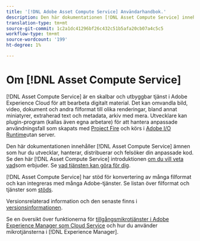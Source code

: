 ```yaml
---
title: '[!DNL Adobe Asset Compute Service] Användarhandbok.'
description: Den här dokumentationen [!DNL Asset Compute Service] innehåller uppgifter om till exempel introduktion, hur du utvecklar, hanterar, distribuerar och felsöker din anpassade kod.
translation-type: tm+mt
source-git-commit: 1c2a1dc41296bf26c432c51b5afa20cb07a4c5c5
workflow-type: tm+mt
source-wordcount: '199'
ht-degree: 1%

---
```



# Om [!DNL Asset Compute Service]

[!DNL Asset Compute Service] är en skalbar och utbyggbar tjänst i Adobe Experience Cloud för att bearbeta digitalt material. Det kan omvandla bild, video, dokument och andra filformat till olika renderingar, bland annat miniatyrer, extraherad text och metadata, arkiv med mera. Utvecklare kan plugin-program (kallas även egna arbetare) för att hantera anpassade användningsfall som skapats med [Project Fire](https://www.adobe.io/apis/experienceplatform/project-firefly/docs.html) och körs i [Adobe I/O Runtime](https://www.adobe.io/apis/experienceplatform/runtime.html)utan server.

Den här dokumentationen innehåller [!DNL Asset Compute Service] ämnen som hur du utvecklar, hanterar, distribuerar och felsöker din anpassade kod. Se den här [!DNL Asset Compute Service] introduktionen [om du vill veta vad](introduction.md)som erbjuder. Se [vad tjänsten kan göra för dig](introduction.md#possible-use-cases-benefits).

[!DNL Asset Compute Service] har stöd för konvertering av många filformat och kan integreras med många Adobe-tjänster. Se listan över filformat och tjänster som [stöds](https://docs.adobe.com/content/help/en/experience-manager-cloud-service/assets/file-format-support.html).

Versionsrelaterad information och den senaste finns i [versionsinformationen](/help/release-notes.md).

Se en översikt över funktionerna för [tillgångsmikrotjänster i Adobe Experience Manager som Cloud Service](https://docs.adobe.com/content/help/en/experience-manager-cloud-service/assets/asset-microservices-overview.html) och hur du använder mikrotjänsterna i [!DNL Experience Manager].

<!--
Possible to record the below info here in this landing page to centralize the miscellaneous info about Asset Compute Service?
 List of dependencies and requirements SDK, CLI, Devtools, etc.? Or may be a link to the prerequisites.
 Introduction video when Tech Marketing team shares one.
-->

